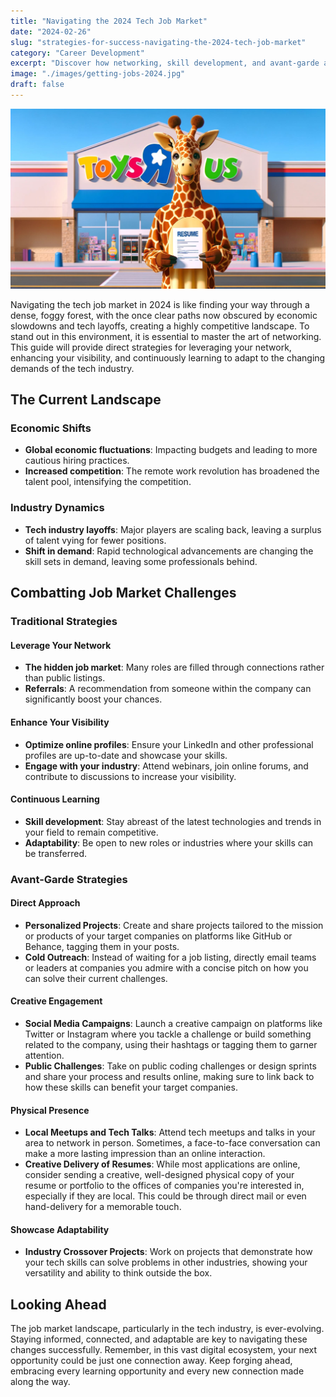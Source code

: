 ```yaml
---
title: "Navigating the 2024 Tech Job Market"
date: "2024-02-26"
slug: "strategies-for-success-navigating-the-2024-tech-job-market"
category: "Career Development"
excerpt: "Discover how networking, skill development, and avant-garde approaches can guide you to your next opportunity."
image: "./images/getting-jobs-2024.jpg"
draft: false
---
```


![Job Hunting in 2024](./images/getting-jobs-2024.jpg)

<div class="prose prose-lg max-w-none mt-10">

Navigating the tech job market in 2024 is like finding your way through a dense, foggy forest, with the once clear paths now obscured by economic slowdowns and tech layoffs, creating a highly competitive landscape. To stand out in this environment, it is essential to master the art of networking. This guide will provide direct strategies for leveraging your network, enhancing your visibility, and continuously learning to adapt to the changing demands of the tech industry.

## The Current Landscape
### Economic Shifts

- **Global economic fluctuations**: Impacting budgets and leading to more cautious hiring practices.
- **Increased competition**: The remote work revolution has broadened the talent pool, intensifying the competition.

### Industry Dynamics

- **Tech industry layoffs**: Major players are scaling back, leaving a surplus of talent vying for fewer positions.
- **Shift in demand**: Rapid technological advancements are changing the skill sets in demand, leaving some professionals behind.

## Combatting Job Market Challenges

### Traditional Strategies
#### Leverage Your Network

- **The hidden job market**: Many roles are filled through connections rather than public listings.
- **Referrals**: A recommendation from someone within the company can significantly boost your chances.

#### Enhance Your Visibility

- **Optimize online profiles**: Ensure your LinkedIn and other professional profiles are up-to-date and showcase your skills.
- **Engage with your industry**: Attend webinars, join online forums, and contribute to discussions to increase your visibility.

#### Continuous Learning

- **Skill development**: Stay abreast of the latest technologies and trends in your field to remain competitive.
- **Adaptability**: Be open to new roles or industries where your skills can be transferred.

### Avant-Garde Strategies

#### Direct Approach
- **Personalized Projects**: Create and share projects tailored to the mission or products of your target companies on platforms like GitHub or Behance, tagging them in your posts.
- **Cold Outreach**: Instead of waiting for a job listing, directly email teams or leaders at companies you admire with a concise pitch on how you can solve their current challenges.
  
#### Creative Engagement
  
- **Social Media Campaigns**: Launch a creative campaign on platforms like Twitter or Instagram where you tackle a challenge or build something related to the company, using their hashtags or tagging them to garner attention.
- **Public Challenges**: Take on public coding challenges or design sprints and share your process and results online, making sure to link back to how these skills can benefit your target companies.
  
#### Physical Presence
    
- **Local Meetups and Tech Talks**: Attend tech meetups and talks in your area to network in person. Sometimes, a face-to-face conversation can make a more lasting impression than an online interaction.
- **Creative Delivery of Resumes**: While most applications are online, consider sending a creative, well-designed physical copy of your resume or portfolio to the offices of companies you're interested in, especially if they are local. This could be through direct mail or even hand-delivery for a memorable touch.
    
#### Showcase Adaptability

- **Industry Crossover Projects**: Work on projects that demonstrate how your tech skills can solve problems in other industries, showing your versatility and ability to think outside the box.
    
## Looking Ahead

The job market landscape, particularly in the tech industry, is ever-evolving. Staying informed, connected, and adaptable are key to navigating these changes successfully. Remember, in this vast digital ecosystem, your next opportunity could be just one connection away. Keep forging ahead, embracing every learning opportunity and every new connection made along the way.

</div>